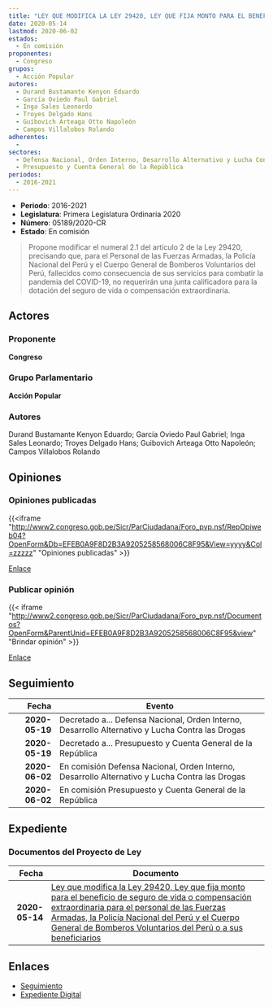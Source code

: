 ```yaml
---
title: "LEY QUE MODIFICA LA LEY 29420, LEY QUE FIJA MONTO PARA EL BENEFICIO DE SEGURO DE VIDA O COMPENSACIÓN EXTRAORDINARIA PARA EL PERSONAL DE LAS FUERZAS ARMADAS, LA POLICÍA NACIONAL DEL PERÚ Y EL CUERPO GENERAL DE BOMBEROS VOLUNTARIOS DEL PERÚ O A SUS BENEFICIARIOS"
date: 2020-05-14
lastmod: 2020-06-02
estados: 
  - En comisión
proponentes: 
  - Congreso
grupos: 
  - Acción Popular
autores: 
  - Durand Bustamante Kenyon Eduardo
  - García Oviedo Paul Gabriel
  - Inga Sales Leonardo
  - Troyes Delgado Hans
  - Guibovich Arteaga Otto Napoleón
  - Campos Villalobos Rolando
adherentes: 
  - 
sectores: 
  - Defensa Nacional, Orden Interno, Desarrollo Alternativo y Lucha Contra las Drogas
  - Presupuesto y Cuenta General de la República
periodos: 
  - 2016-2021
---
```


- **Periodo**: 2016-2021
- **Legislatura**: Primera Legislatura Ordinaria 2020
- **Número**: 05189/2020-CR
- **Estado**: En comisión

> Propone modificar el numeral 2.1 del artículo 2 de la Ley 29420, precisando que, para el Personal de las Fuerzas Armadas, la Policía Nacional del Perú y el Cuerpo General de Bomberos Voluntarios del Perú, fallecidos como consecuencia de sus servicios para combatir la pandemia del COVID-19, no requerirán una junta calificadora para la dotación del seguro de vida o compensación extraordinaria.


## Actores

### Proponente

**Congreso**

### Grupo Parlamentario

**Acción Popular**

### Autores

Durand Bustamante Kenyon Eduardo; García Oviedo Paul Gabriel; Inga Sales Leonardo; Troyes Delgado Hans; Guibovich Arteaga Otto Napoleón; Campos Villalobos Rolando


## Opiniones

### Opiniones publicadas

{{<iframe "http://www2.congreso.gob.pe/Sicr/ParCiudadana/Foro_pvp.nsf/RepOpiweb04?OpenForm&Db=EFEB0A9F8D2B3A9205258568006C8F95&View=yyyy&Col=zzzzz" "Opiniones publicadas" >}}

[Enlace](http://www2.congreso.gob.pe/Sicr/ParCiudadana/Foro_pvp.nsf/RepOpiweb04?OpenForm&Db=EFEB0A9F8D2B3A9205258568006C8F95&View=yyyy&Col=zzzzz)
### Publicar opinión

{{< iframe "http://www2.congreso.gob.pe/Sicr/ParCiudadana/Foro_pvp.nsf/Documentos?OpenForm&ParentUnid=EFEB0A9F8D2B3A9205258568006C8F95&view" "Brindar opinión" >}}

[Enlace](http://www2.congreso.gob.pe/Sicr/ParCiudadana/Foro_pvp.nsf/Documentos?OpenForm&ParentUnid=EFEB0A9F8D2B3A9205258568006C8F95&view)

## Seguimiento

| Fecha | Evento |
|------:|--------|
| **2020-05-19** | Decretado a... Defensa Nacional, Orden Interno, Desarrollo Alternativo y Lucha Contra las Drogas|
| **2020-05-19** | Decretado a... Presupuesto y Cuenta General de la República|
| **2020-06-02** | En comisión Defensa Nacional, Orden Interno, Desarrollo Alternativo y Lucha Contra las Drogas|
| **2020-06-02** | En comisión Presupuesto y Cuenta General de la República|


## Expediente


### Documentos del Proyecto de Ley

| Fecha | Documento |
|------:|--------|
| **2020-05-14** | [Ley que modifica la Ley 29420, Ley que fija monto para el beneficio de seguro de vida o compensación extraordinaria para el personal de las Fuerzas Armadas, la Policía Nacional del Perú y el Cuerpo General de Bomberos Voluntarios del Perú o a sus beneficiarios](http://www.leyes.congreso.gob.pe/Documentos/2016_2021/Proyectos_de_Ley_y_de_Resoluciones_Legislativas/PL05189-20200514.pdf) |

## Enlaces 

- [Seguimiento](http://www2.congreso.gob.pe/Sicr/TraDocEstProc/CLProLey2016.nsf/f7fff46988ca05b1052578e100829cc7/98639f302f5e0357052585680081f50a?OpenDocument)
- [Expediente Digital](http://www2.congreso.gob.pe/Sicr/TraDocEstProc/CLProLey2016.nsf/f7fff46988ca05b1052578e100829cc7/98639f302f5e0357052585680081f50a?OpenDocument&Click=05257FB7005EB655.eb71d0cf91d8294e05256cdf006b5706/$Body/0.1C6C)
